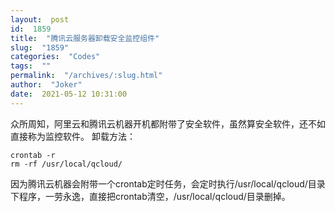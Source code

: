 ```yaml
---
layout:  post
id:  1859
title:  "腾讯云服务器卸载安全监控组件"
slug:  "1859"
categories:  "Codes"
tags:  ""
permalink:  "/archives/:slug.html"
author:  "Joker"
date:  2021-05-12 10:31:00
---
```




众所周知，阿里云和腾讯云机器开机都附带了安全软件，虽然算安全软件，还不如直接称为监控软件。
卸载方法：

    crontab -r
    rm -rf /usr/local/qcloud/

因为腾讯云机器会附带一个crontab定时任务，会定时执行/usr/local/qcloud/目录下程序，一劳永逸，直接把crontab清空，/usr/local/qcloud/目录删掉。